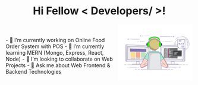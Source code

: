 <h1 align="center">Hi Fellow < Developers/ >!</h1>

<img width="40%" align="right" alt="Github" src="images/clone.gif" />
<br/><br/>
- 🔭 I’m currently working on Online Food Order System with POS
- 🌱 I’m currently learning MERN (Mongo, Express, React, Node)
- 👯 I’m looking to collaborate on Web Projects
- 💬 Ask me about Web Frontend & Backend Technologies
